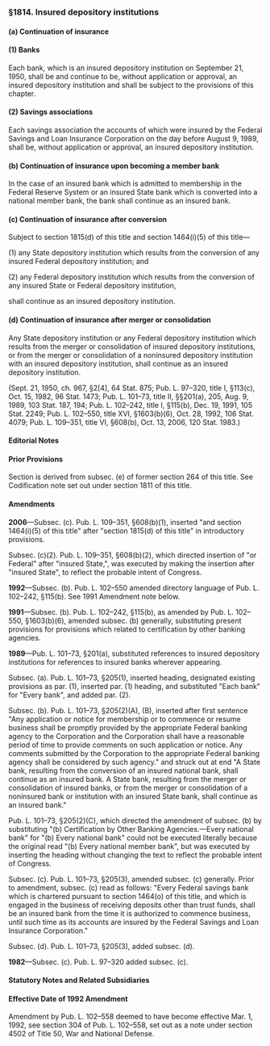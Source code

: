 ### §1814. Insured depository institutions ###

#### (a) Continuation of insurance ####

#### (1) Banks ####

Each bank, which is an insured depository institution on September 21, 1950, shall be and continue to be, without application or approval, an insured depository institution and shall be subject to the provisions of this chapter.

#### (2) Savings associations ####

Each savings association the accounts of which were insured by the Federal Savings and Loan Insurance Corporation on the day before August 9, 1989, shall be, without application or approval, an insured depository institution.

#### (b) Continuation of insurance upon becoming a member bank ####

In the case of an insured bank which is admitted to membership in the Federal Reserve System or an insured State bank which is converted into a national member bank, the bank shall continue as an insured bank.

#### (c) Continuation of insurance after conversion ####

Subject to section 1815(d) of this title and section 1464(i)(5) of this title—

(1) any State depository institution which results from the conversion of any insured Federal depository institution; and

(2) any Federal depository institution which results from the conversion of any insured State or Federal depository institution,

shall continue as an insured depository institution.

#### (d) Continuation of insurance after merger or consolidation ####

Any State depository institution or any Federal depository institution which results from the merger or consolidation of insured depository institutions, or from the merger or consolidation of a noninsured depository institution with an insured depository institution, shall continue as an insured depository institution.

(Sept. 21, 1950, ch. 967, §2[4], 64 Stat. 875; Pub. L. 97–320, title I, §113(c), Oct. 15, 1982, 96 Stat. 1473; Pub. L. 101–73, title II, §§201(a), 205, Aug. 9, 1989, 103 Stat. 187, 194; Pub. L. 102–242, title I, §115(b), Dec. 19, 1991, 105 Stat. 2249; Pub. L. 102–550, title XVI, §1603(b)(6), Oct. 28, 1992, 106 Stat. 4079; Pub. L. 109–351, title VI, §608(b), Oct. 13, 2006, 120 Stat. 1983.)

#### **Editorial Notes** ####

#### Prior Provisions ####

Section is derived from subsec. (e) of former section 264 of this title. See Codification note set out under section 1811 of this title.

#### Amendments ####

**2006**—Subsec. (c). Pub. L. 109–351, §608(b)(1), inserted "and section 1464(i)(5) of this title" after "section 1815(d) of this title" in introductory provisions.

Subsec. (c)(2). Pub. L. 109–351, §608(b)(2), which directed insertion of "or Federal" after "insured State,", was executed by making the insertion after "insured State", to reflect the probable intent of Congress.

**1992**—Subsec. (b). Pub. L. 102–550 amended directory language of Pub. L. 102–242, §115(b). See 1991 Amendment note below.

**1991**—Subsec. (b). Pub. L. 102–242, §115(b), as amended by Pub. L. 102–550, §1603(b)(6), amended subsec. (b) generally, substituting present provisions for provisions which related to certification by other banking agencies.

**1989**—Pub. L. 101–73, §201(a), substituted references to insured depository institutions for references to insured banks wherever appearing.

Subsec. (a). Pub. L. 101–73, §205(1), inserted heading, designated existing provisions as par. (1), inserted par. (1) heading, and substituted "Each bank" for "Every bank", and added par. (2).

Subsec. (b). Pub. L. 101–73, §205(2)(A), (B), inserted after first sentence "Any application or notice for membership or to commence or resume business shall be promptly provided by the appropriate Federal banking agency to the Corporation and the Corporation shall have a reasonable period of time to provide comments on such application or notice. Any comments submitted by the Corporation to the appropriate Federal banking agency shall be considered by such agency." and struck out at end "A State bank, resulting from the conversion of an insured national bank, shall continue as an insured bank. A State bank, resulting from the merger or consolidation of insured banks, or from the merger or consolidation of a noninsured bank or institution with an insured State bank, shall continue as an insured bank."

Pub. L. 101–73, §205(2)(C), which directed the amendment of subsec. (b) by substituting "(b) Certification by Other Banking Agencies.—Every national bank" for "(b) Every national bank" could not be executed literally because the original read "(b) Every national member bank", but was executed by inserting the heading without changing the text to reflect the probable intent of Congress.

Subsec. (c). Pub. L. 101–73, §205(3), amended subsec. (c) generally. Prior to amendment, subsec. (c) read as follows: "Every Federal savings bank which is chartered pursuant to section 1464(o) of this title, and which is engaged in the business of receiving deposits other than trust funds, shall be an insured bank from the time it is authorized to commence business, until such time as its accounts are insured by the Federal Savings and Loan Insurance Corporation."

Subsec. (d). Pub. L. 101–73, §205(3), added subsec. (d).

**1982**—Subsec. (c). Pub. L. 97–320 added subsec. (c).

#### **Statutory Notes and Related Subsidiaries** ####

#### Effective Date of 1992 Amendment ####

Amendment by Pub. L. 102–558 deemed to have become effective Mar. 1, 1992, see section 304 of Pub. L. 102–558, set out as a note under section 4502 of Title 50, War and National Defense.